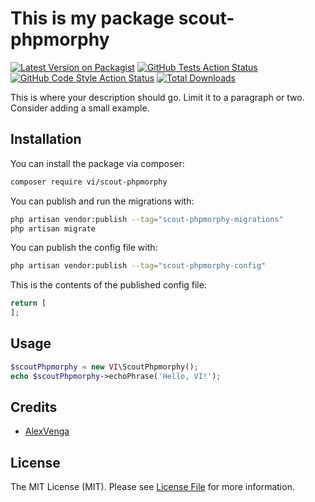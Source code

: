 # This is my package scout-phpmorphy

[![Latest Version on Packagist](https://img.shields.io/packagist/v/vi/scout-phpmorphy.svg?style=flat-square)](https://packagist.org/packages/vi/scout-phpmorphy)
[![GitHub Tests Action Status](https://img.shields.io/github/workflow/status/vi/scout-phpmorphy/run-tests?label=tests)](https://github.com/vi/scout-phpmorphy/actions?query=workflow%3Arun-tests+branch%3Amain)
[![GitHub Code Style Action Status](https://img.shields.io/github/workflow/status/vi/scout-phpmorphy/Fix%20PHP%20code%20style%20issues?label=code%20style)](https://github.com/vi/scout-phpmorphy/actions?query=workflow%3A"Fix+PHP+code+style+issues"+branch%3Amain)
[![Total Downloads](https://img.shields.io/packagist/dt/vi/scout-phpmorphy.svg?style=flat-square)](https://packagist.org/packages/vi/scout-phpmorphy)

This is where your description should go. Limit it to a paragraph or two. Consider adding a small example.

<!---
## Support us

[<img src="https://github-ads.s3.eu-central-1.amazonaws.com/scout-phpmorphy.jpg?t=1" width="419px" />](https://spatie.be/github-ad-click/scout-phpmorphy)

We invest a lot of resources into creating [best in class open source packages](https://spatie.be/open-source). You can support us by [buying one of our paid products](https://spatie.be/open-source/support-us).

We highly appreciate you sending us a postcard from your hometown, mentioning which of our package(s) you are using. You'll find our address on [our contact page](https://spatie.be/about-us). We publish all received postcards on [our virtual postcard wall](https://spatie.be/open-source/postcards).
-->

## Installation

You can install the package via composer:

```bash
composer require vi/scout-phpmorphy
```

You can publish and run the migrations with:

```bash
php artisan vendor:publish --tag="scout-phpmorphy-migrations"
php artisan migrate
```

You can publish the config file with:

```bash
php artisan vendor:publish --tag="scout-phpmorphy-config"
```

This is the contents of the published config file:

```php
return [
];
```
<!---
Optionally, you can publish the views using

```bash
php artisan vendor:publish --tag="scout-phpmorphy-views"
```
-->

## Usage

```php
$scoutPhpmorphy = new VI\ScoutPhpmorphy();
echo $scoutPhpmorphy->echoPhrase('Hello, VI!');
```

<!---
## Testing

```bash
composer test
```
-->

<!----
## Changelog

Please see [CHANGELOG](CHANGELOG.md) for more information on what has changed recently.

## Contributing

Please see [CONTRIBUTING](CONTRIBUTING.md) for details.

## Security Vulnerabilities

Please review [our security policy](../../security/policy) on how to report security vulnerabilities.
-->

## Credits

- [AlexVenga](https://github.com/visual-ideas)
<!----- [All Contributors](../../contributors)-->

## License

The MIT License (MIT). Please see [License File](LICENSE.md) for more information.
